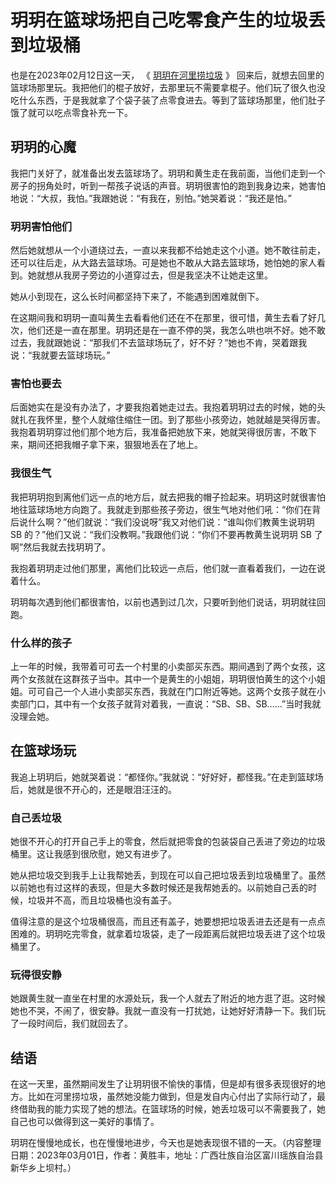 # 玥玥在篮球场把自己吃零食产生的垃圾丢到垃圾桶

也是在2023年02月12日这一天， 《 [玥玥在河里捞垃圾](/article/2023/0301.html) 》 回来后，就想去回里的篮球场那里玩。我把他们的棍子放好，去那里玩不需要拿棍子。他们玩了很久也没吃什么东西，于是我就拿了个袋子装了点零食进去。等到了篮球场那里，他们肚子饿了就可以吃点零食补充一下。

## 玥玥的心魔

我把门关好了，就准备出发去篮球场了。玥玥和黄生走在我前面，当他们走到一个房子的拐角处时，听到一帮孩子说话的声音。玥玥很害怕的跑到我身边来，她害怕地说：“大叔，我怕。”我跟她说：“有我在，别怕。”她哭着说：“我还是怕。”

### 玥玥害怕他们

然后她就想从一个小道绕过去，一直以来我都不给她走这个小道。她不敢往前走，还可以往后走，从大路去篮球场。可是她也不敢从大路去篮球场，她怕她的家人看到。她就想从我房子旁边的小道穿过去，但是我坚决不让她走这里。

她从小到现在，这么长时间都坚持下来了，不能遇到困难就倒下。

在这期间我和玥玥一直叫黄生去看看他们还在不在那里，很可惜，黄生去看了好几次，他们还是一直在那里。玥玥还是在一直不停的哭，我怎么哄也哄不好。她不敢过去，我就跟她说：“那我们不去篮球场玩了，好不好？”她也不肯，哭着跟我说：“我就要去篮球场玩。”

### 害怕也要去

后面她实在是没有办法了，才要我抱着她走过去。我抱着玥玥过去的时候，她的头就扎在我怀里，整个人就缩住缩住一团。到了那些小孩旁边，她就越是哭得厉害。我抱着玥玥穿过他们那个地方后，我准备把她放下来，她就哭得很厉害，不敢下来，期间还把我帽子拿下来，狠狠地丢在了地上。

### 我很生气

我把玥玥抱到离他们远一点的地方后，就去把我的帽子捡起来。玥玥这时就很害怕地往篮球场地方向跑了。我就走到那些孩子旁边，很生气地对他们吼：“你们在背后说什么啊？”他们就说：“我们没说呀”我又对他们说：“谁叫你们教黄生说玥玥 SB 的？”他们又说：“我们没教啊。”我跟他们说：“你们不要再教黄生说玥玥 SB 了啊”然后我就去找玥玥了。

我抱着玥玥走过他们那里，离他们比较远一点后，他们就一直看着我们，一边在说着什么。

玥玥每次遇到他们都很害怕，以前也遇到过几次，只要听到他们说话，玥玥就往回跑。

### 什么样的孩子

上一年的时候，我带着可可去一个村里的小卖部买东西。期间遇到了两个女孩，这两个女孩就在这群孩子当中。其中一个是黄生的小姐姐，玥玥很怕黄生的这个小姐姐。可可自己一个人进小卖部买东西，我就在门口附近等她。这两个女孩子就在小卖部门口，其中有一个女孩子就背对着我，一直说：“SB、SB、SB……”当时我就没理会她。

## 在篮球场玩

我追上玥玥后，她就哭着说：“都怪你。”我就说：“好好好，都怪我。”在走到篮球场后，她就是很不开心的，还是眼泪汪汪的。

### 自己丢垃圾

她很不开心的打开自己手上的零食，然后就把零食的包装袋自己丢进了旁边的垃圾桶里。这让我感到很欣慰，她又有进步了。

她从把垃圾交到我手上让我帮她丢，到现在可以自己把垃圾丢到垃圾桶里了。虽然以前她也有过这样的表现，但是大多数时候还是我帮她丢的。以前她自己丢的时候，垃圾并不高，而且垃圾桶也没有盖子。

值得注意的是这个垃圾桶很高，而且还有盖子，她要想把垃圾丢进去还是有一点点困难的。玥玥吃完零食，就拿着垃圾袋，走了一段距离后就把垃圾丢进了这个垃圾桶里了。

### 玩得很安静

她跟黄生就一直坐在村里的水源处玩，我一个人就去了附近的地方逛了逛。这时候她也不哭，不闹了，很安静。我就一直没有一打扰她，让她好好清静一下。我们玩了一段时间后，我们就回去了。

## 结语

在这一天里，虽然期间发生了让玥玥很不愉快的事情，但是却有很多表现很好的地方。比如在河里捞垃圾，虽然她没能力做到，但是发自内心付出了实际行动了，最终借助我的能力实现了她的想法。在篮球场的时候，她丢垃圾可以不需要我了，她自己也可以做得到这一美好的事情了。

玥玥在慢慢地成长，也在慢慢地进步，今天也是她表现很不错的一天。（内容整理日期：2023年03月01日，作者：黄胜丰，地址：广西壮族自治区富川瑶族自治县新华乡上坝村。）

